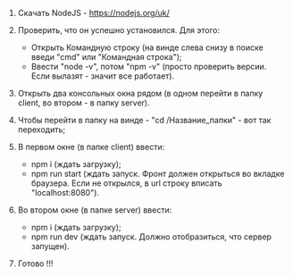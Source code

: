 1. Скачать NodeJS - https://nodejs.org/uk/

2. Проверить, что он успешно установился. Для этого:
	- Открыть Командную строку (на винде слева снизу в поиске введи "cmd" или "Командная строка");
	- Ввести "node -v", потом "npm -v" (просто проверить версии. Если вылазят - значит все работает).

3. Открыть два консольных окна рядом (в одном перейти в папку client, во втором - в папку server).

4. Чтобы перейти в папку на винде - "cd /Название_папки" - вот так переходить;

5. В первом окне (в папке client) ввести:
	- npm i (ждать загрузку);
	- npm run start (ждать запуск. Фронт должен открыться во вкладке браузера. Если не открылся, в url строку вписать "localhost:8080").

6. Во втором окне (в папке server) ввести:
	- npm i (ждать загрузку);
	- npm run dev (ждать запуск. Должно отобразиться, что сервер запущен).

7. Готово !!!

